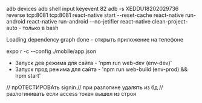 adb devices
adb shell input keyevent 82
adb -s XEDDU18202029736 reverse tcp:8081 tcp:8081
react-native start --reset-cache
react-native run-android
react-native run-android --no-jetifier
react-native clean-project-auto - только в bash

Loading dependency graph done - открыть приложение на телефоне

expo r -c --config ./mobile/app.json

- Запуск дев режима для сайта - 'npm run web-dev (env-dev)'
- Запуск прод режима для сайта - 'npm run web-build (env-prod) && npm start'

 // прОТЕСТИРОВАть signin
  // при разлогине удалять из бд
  // разлогинивать если ассеss токен вышел из строя
